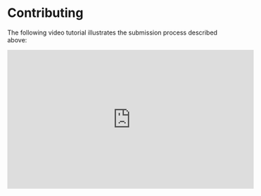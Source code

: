 # Contributing

The following video tutorial illustrates the submission process described above:
<center>
  <iframe width="560" height="315" src="https://www.youtube.com/embed/pqrcxRL7AtU" frameborder="0" allow="accelerometer; autoplay; encrypted-media; gyroscope; picture-in-picture" allowfullscreen></iframe>
</center> 
